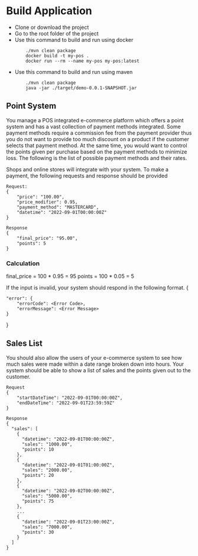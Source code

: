 # Build Application
* Clone or download the project
* Go to the root folder of the project
* Use this command to build and run using docker
  ```
      ./mvn clean package
      docker build -t my-pos .
      docker run --rm --name my-pos my-pos:latest
  ```
* Use this command to build and run using maven
  ```
      ./mvn clean package
      java -jar ./target/demo-0.0.1-SNAPSHOT.jar
  ```
## Point System
You manage a POS integrated e-commerce platform which offers a point system and has a vast collection of payment methods integrated. Some payment methods require a commission fee from the payment provider thus you do not want to provide too much discount on a product if the customer selects that payment method. At the same time, you would want to control the points given per purchase based on the payment methods to minimize loss. The following is the list of possible payment methods and their rates.

Shops and online stores will integrate with your system. To make a payment, the following requests and response should be provided

```
Request:
{
    "price": "100.00",
    "price_modifier": 0.95,
    "payment_method": "MASTERCARD",
    "datetime": "2022-09-01T00:00:00Z"
}
```
```
Response
{
    "final_price": "95.00",
    "points": 5 
}
```

### Calculation

final_price = 100 * 0.95 = 95
points = 100 * 0.05 = 5

If the input is invalid, your system should respond in the following format.
{

	"error": {
		"errorCode": <Error Code>,
		"errorMessage": <Error Message>
	}
}

## Sales List
You should also allow the users of your e-commerce system to see how much sales were made within a date range broken down into hours. Your system should be able to show a list of sales and the points given out to the customer.
```
Request
{
    "startDateTime": "2022-09-01T00:00:00Z",
    "endDateTime": "2022-09-01T23:59:59Z"
} 
```
```
Response
{
  "sales": [
    {
      "datetime": "2022-09-01T00:00:00Z",
      "sales": "1000.00",
      "points": 10
    },
    {
      "datetime": "2022-09-01T01:00:00Z",
      "sales": "2000.00",
      "points": 20
    },
    {
      "datetime": "2022-09-02T00:00:00Z",
      "sales": "5000.00",
      "points": 75
    },
    ...
    {
      "datetime": "2022-09-01T23:00:00Z",
      "sales": "7000.00",
      "points": 30
    }
  ]
}
```